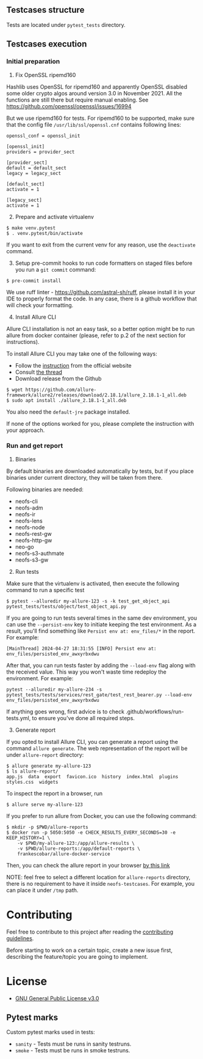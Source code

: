 ## Testcases structure

Tests are located under `pytest_tests` directory.

## Testcases execution

### Initial preparation

1. Fix OpenSSL ripemd160

Hashlib uses OpenSSL for ripemd160 and apparently OpenSSL disabled some older crypto algos around version 3.0
in November 2021.
All the functions are still there but require manual enabling. See https://github.com/openssl/openssl/issues/16994

But we use ripemd160 for tests.
For ripemd160 to be supported, make sure that the config file `/usr/lib/ssl/openssl.cnf` contains following lines:
```
openssl_conf = openssl_init

[openssl_init]
providers = provider_sect

[provider_sect]
default = default_sect
legacy = legacy_sect

[default_sect]
activate = 1

[legacy_sect]
activate = 1
```


2. Prepare and activate virtualenv

```shell
$ make venv.pytest
$ . venv.pytest/bin/activate
```

If you want to exit from the current venv for any reason, use the `deactivate` command.

3. Setup pre-commit hooks to run code formatters on staged files before you run a `git commit` command:

```shell
$ pre-commit install
```

We use ruff linter - https://github.com/astral-sh/ruff, please install it in your IDE to properly format the code. 
In any case, there is a github workflow that will check your formatting.

4. Install Allure CLI

Allure CLI installation is not an easy task, so a better option might be to run allure from
docker container (please, refer to p.2 of the next section for instructions).

To install Allure CLI you may take one of the following ways:

- Follow the [instruction](https://docs.qameta.io/allure/#_linux) from the official website
- Consult [the thread](https://github.com/allure-framework/allure2/issues/989)
- Download release from the Github
```shell
$ wget https://github.com/allure-framework/allure2/releases/download/2.18.1/allure_2.18.1-1_all.deb
$ sudo apt install ./allure_2.18.1-1_all.deb
```
You also need the `default-jre` package installed.

If none of the options worked for you, please complete the instruction with your approach.

### Run and get report

1. Binaries

By default binaries are downloaded automatically by tests, but if you place binaries under current directory, 
they will be taken from there.

Following binaries are needed:
- neofs-cli
- neofs-adm
- neofs-ir
- neofs-lens
- neofs-node
- neofs-rest-gw
- neofs-http-gw
- neo-go
- neofs-s3-authmate
- neofs-s3-gw

2. Run tests

Make sure that the virtualenv is activated, then execute the following command to run a specific test
```shell
$ pytest --alluredir my-allure-123 -s -k test_get_object_api pytest_tests/tests/object/test_object_api.py
```

If you are going to run tests several times in the same dev environment, 
you can use the `--persist-env` key to initiate keeping the test environment. 
As a result, you'll find something like `Persist env at: env_files/*` in the report. 
For example:
```shell
[MainThread] 2024-04-27 18:31:55 [INFO] Persist env at: env_files/persisted_env_awxyrbxdwu
```
After that, you can run tests faster by adding the `--load-env` flag along with 
the received value. This way you won't waste time redeploy the environment.
For example:
```shell
pytest --alluredir my-allure-234 -s pytest_tests/tests/services/rest_gate/test_rest_bearer.py --load-env env_files/persisted_env_awxyrbxdwu 
```
If anything goes wrong, first advice is to check .github/workflows/run-tests.yml, to ensure you've done all required steps.

3. Generate report

If you opted to install Allure CLI, you can generate a report using the command `allure generate`. The web representation of the report will be under `allure-report` directory:
```shell
$ allure generate my-allure-123
$ ls allure-report/
app.js  data  export  favicon.ico  history  index.html  plugins  styles.css  widgets
```

To inspect the report in a browser, run
```shell
$ allure serve my-allure-123
```

If you prefer to run allure from Docker, you can use the following command:
```shell
$ mkdir -p $PWD/allure-reports 
$ docker run -p 5050:5050 -e CHECK_RESULTS_EVERY_SECONDS=30 -e KEEP_HISTORY=1 \
    -v $PWD/my-allure-123:/app/allure-results \
    -v $PWD/allure-reports:/app/default-reports \
    frankescobar/allure-docker-service
```

Then, you can check the allure report in your browser [by this link](http://localhost:5050/allure-docker-service/projects/default/reports/latest/index.html?redirect=false)

NOTE: feel free to select a different location for `allure-reports` directory, there is no requirement to have it inside `neofs-testcases`. For example, you can place it under `/tmp` path.

# Contributing

Feel free to contribute to this project after reading the [contributing
guidelines](CONTRIBUTING.md).

Before starting to work on a certain topic, create a new issue first, describing
the feature/topic you are going to implement.


# License

- [GNU General Public License v3.0](LICENSE)

## Pytest marks

Custom pytest marks used in tests:
* `sanity` - Tests must be runs in sanity testruns.
* `smoke` - Tests must be runs in smoke testruns.

